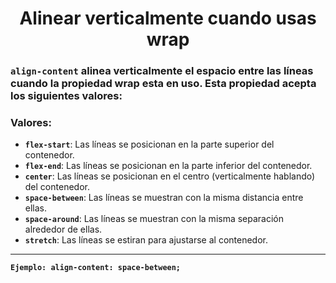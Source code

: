 <div align="center">

# Alinear verticalmente cuando usas wrap

</div>

### **``align-content``** alinea verticalmente el espacio entre las líneas cuando la propiedad wrap esta en uso. Esta propiedad acepta los siguientes valores:

### Valores:
- **``flex-start``**: Las líneas se posicionan en la parte superior del contenedor.
- **``flex-end``**: Las líneas se posicionan en la parte inferior del contenedor.
- **``center``**: Las líneas se posicionan en el centro (verticalmente hablando) del contenedor.
- **``space-between``**: Las líneas se muestran con la misma distancia entre ellas.
- **``space-around``**: Las líneas se muestran con la misma separación alrededor de ellas.
- **``stretch``**: Las líneas se estiran para ajustarse al contenedor.
---

**``Ejemplo: align-content: space-between;``**

